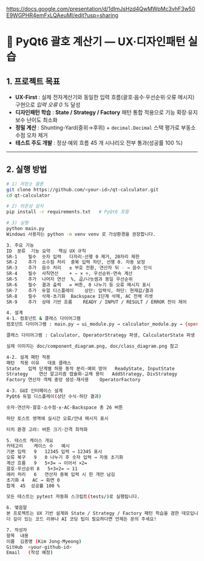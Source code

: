 https://docs.google.com/presentation/d/1dImJsHzd4QwMWpMc3vhF3w50E9WGPHR4emFxLQAeuMI/edit?usp=sharing

# 🧮 PyQt6 괄호 계산기 — UX·디자인패턴 실습

## 1. 프로젝트 목표
- **UX-First** : 실제 전자계산기와 동일한 입력 흐름(괄호·음수·우선순위·오류 메시지) 구현으로 *입력 오류 0 %* 달성  
- **디자인패턴 학습** : **State / Strategy / Factory** 패턴 통합 적용으로 기능 확장·유지보수 난이도 최소화  
- **정밀 계산** : Shunting-Yard(중위→후위) + `decimal.Decimal` 스택 평가로 부동소수점 오차 제거  
- **테스트 주도 개발** : 정상·예외 흐름 45 개 시나리오 전부 통과(성공률 100 %)

---

## 2. 실행 방법
```bash
# 1) 저장소 클론
git clone https://github.com/<your-id>/qt-calculator.git
cd qt-calculator

# 2) 의존성 설치
pip install -r requirements.txt   # PyQt6 포함

# 3) 실행
python main.py
Windows 사용자는 python -m venv venv 로 가상환경을 권장합니다.

3. 주요 기능
ID	분류	기능 요약	핵심 UX 규칙
SR-1	필수	숫자 입력	다자리·선행 0 제거, 20자리 제한
SR-2	추가	소수점 처리	중복 입력 차단, 선행 0. 자동 보정
SR-3	추가	음수 처리	± 부호 전환, 연산자 뒤 - → 음수 인식
SR-4	필수	사칙연산	+ − × ÷, 우선순위·연속 계산
SR-5	추가	나머지 연산	%, 곱/나눗셈과 동일 우선순위
SR-6	필수	결과 출력	= 버튼, 0 나누기 등 오류 메시지 표시
SR-7	추가	듀얼 디스플레이	상단: 입력식, 하단: 현재값/결과
SR-8	필수	삭제·초기화	Backspace 1단계 삭제, AC 전체 리셋
SR-9	추가	상태 기반 흐름	READY / INPUT / RESULT / ERROR 전이 제어

4. 설계
4-1. 컴포넌트 & 클래스 다이어그램
컴포넌트 다이어그램 : main.py → ui_module.py → calculator_module.py → {operator,state}_module.py 의존 관계를 시각화

클래스 다이어그램 : Calculator, OperatorStrategy 파생, CalculatorState 파생 관계로 객체 책임·패턴 적용 위치 명확화

실제 이미지는 doc/component_diagram.png, doc/class_diagram.png 참고

4-2. 설계 패턴 적용
패턴	적용 이유	대표 클래스
State	입력 단계별 허용 동작 분리·예외 방어	ReadyState, InputState
Strategy	연산 알고리즘 캡슐화·교체 용이	AddStrategy, DivStrategy
Factory	연산자 객체 중앙 생성·재사용	OperatorFactory

4-3. GUI 인터페이스 설계
PyQt6 듀얼 디스플레이(상단 수식·하단 결과)

숫자·연산자·괄호·소수점·±·AC·Backspace 총 26 버튼

하단 토스트 영역에 실시간 오류/안내 메시지 표시

터치 환경 고려: 버튼 크기·간격 최적화

5. 테스트 케이스 개요
카테고리	케이스 수	예시
기본 입력	9	12345 입력 → 12345 표시
오류 복구	9	0 나누기 후 숫자 입력 → 자동 초기화
계산 흐름	9	5+3= → 이어서 ×2=
괄호·우선순위	8	5+3×2= → 11
에러 처리	6	연산자 중복 입력 시 한 개만 남김
초기화	4	AC → 화면 0
합계	45	성공률 100 %

모든 테스트는 pytest 자동화 스크립트(tests/)로 실행됩니다.

6. 맺음말
본 프로젝트는 UX 기반 설계와 State / Strategy / Factory 패턴 학습을 겸한 데모입니다.
더 깊이 있는 코드 리뷰나 AI 코딩 팁이 필요하다면 언제든 문의 주세요!

7. 작성자
항목	내용
이름	김종명 (Kim Jong-Myeong)
GitHub	<your-github-id>
Email	(작성 예정)
